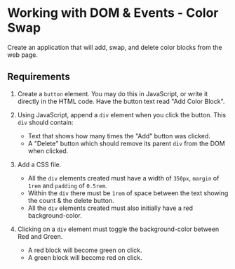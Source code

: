 # Working with DOM & Events - Color Swap
Create an application that will add, swap, and delete color blocks from the web page.

## Requirements

1. Create a `button` element. You may do this in JavaScript, or write it directly in the HTML code. Have the button text read "Add Color Block".

2. Using JavaScript, append a `div` element when you click the button. This `div` should contain:

    - Text that shows how many times the "Add" button was clicked. 
    - A "Delete" button which should remove its parent `div` from the DOM when clicked.

3. Add a CSS file. 
    - All the `div` elements created must have a width of `350px`, `margin` of `1rem` and `padding` of `0.5rem`. 
    - Within the `div` there must be `1rem` of space between the text showing the count & the delete button.
    - All the `div` elements created must also initially have a red background-color.

4. Clicking on a `div` element must toggle the background-color between Red and Green.
    - A red block will become green on click.
    - A green block will become red on click.
